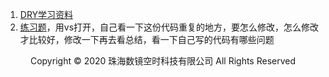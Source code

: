 1. [DRY学习资料](https://www.cnblogs.com/yoyaprogrammer/p/eliminate_duplicate_code.html)
2. [练习题](代码/1代码)，用vs打开，自己看一下这份代码重复的地方，要怎么修改，怎么修改才比较好，修改一下再去看总结，看一下自己写的代码有哪些问题
<center> Copyright © 2020 珠海数镜空时科技有限公司 All Rights Reserved</center>